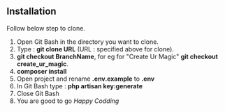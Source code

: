 ## Installation

Follow below step to clone.

1. Open Git Bash in the directory you want to clone.
2. Type : **git clone URL** (URL : specified above for clone).
3. **git checkout BranchName**, for eg for "Create Ur Magic" **git checkout create_ur_magic**.
4. **composer install**
5. Open project and rename **.env.example** to **.env** 
6. In Git Bash type : **php artisan key:generate**
7. Close Git Bash
8. You are good to go *Happy Codding*